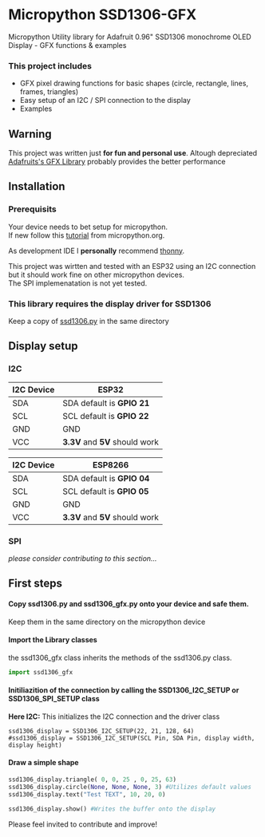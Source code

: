 # Micropython SSD1306-GFX
Micropython Utility library for Adafruit 0.96" SSD1306 monochrome OLED Display - GFX functions &amp; examples

### This project includes

- GFX pixel drawing functions for basic shapes (circle, rectangle, lines, frames, triangles)
- Easy setup of an I2C / SPI connection to the display
- Examples
  
  
## Warning

This project was written just **for fun and personal use**. 
Altough depreciated [Adafruits's GFX Library](https://github.com/adafruit/micropython-adafruit-gfx/blob/master/gfx.py) probably provides the better performance
  
  

## Installation

### Prerequisits

Your device needs to bet setup for micropython.<br>
If new follow this [tutorial](https://docs.micropython.org/en/v1.15/esp32/tutorial/intro.html) from micropython.org.<br>

As development IDE I **personally** recommend [thonny](https://thonny.org/).  

This project was wirtten and tested with an ESP32 using an I2C connection but it should work fine on other micropython devices.  
The SPI implemenatation is not yet tested.  


### This library requires the display driver for SSD1306

Keep a copy of [ssd1306.py](https://github.com/micropython/micropython/blob/master/drivers/display/ssd1306.py) in the same directory
  
  
## Display setup

### I2C

| I2C Device | ESP32| 
| ------- | --------- |
| SDA | SDA default is **GPIO 21** | 
| SCL | SCL default is **GPIO 22** |
| GND | GND |
| VCC | **3.3V** and **5V** should work |

| I2C Device | ESP8266| 
| ------- | --------- |
| SDA | SDA default is **GPIO 04** | 
| SCL | SCL default is **GPIO 05** |
| GND | GND |
| VCC | **3.3V** and **5V** should work |

### SPI

_please consider contributing to this section..._

## First steps

#### Copy ssd1306.py and ssd1306_gfx.py onto your device and safe them.
Keep them in the same directory on the micropython device

#### Import the Library classes
the ssd1306_gfx class inherits the methods of the ssd1306.py class.

```python
import ssd1306_gfx
```

#### Initiliazition of the connection by calling the SSD1306_I2C_SETUP or SSD1306_SPI_SETUP class
**Here I2C:** This initializes the I2C connection and the driver class

```pythonn
ssd1306_display = SSD1306_I2C_SETUP(22, 21, 128, 64)
#ssd1306_display = SSD1306_I2C_SETUP(SCL Pin, SDA Pin, display width, display height)
```

#### Draw a simple shape

```python
ssd1306_display.triangle( 0, 0, 25 , 0, 25, 63)
ssd1306_display.circle(None, None, None, 3) #Utilizes default values
ssd1306_display.text("Test TEXT", 10, 20, 0)

ssd1306_display.show() #Writes the buffer onto the display
```


Please feel invited to contribute and improve!
